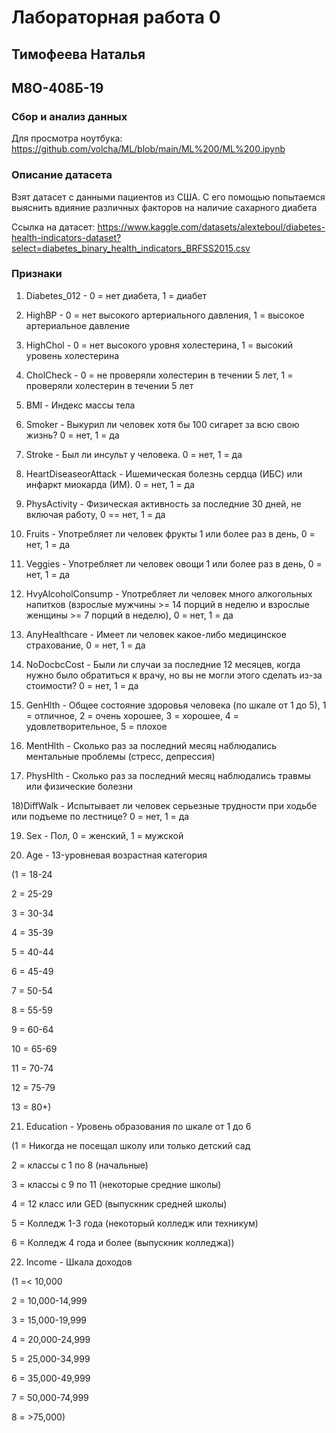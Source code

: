# Лабораторная работа 0

## Тимофеева Наталья

## М8О-408Б-19

### Сбор и анализ данных

Для просмотра ноутбука: https://github.com/volcha/ML/blob/main/ML%200/ML%200.ipynb


### Описание датасета

Взят датасет с данными пациентов из США. С его помощью попытаемся выяснить вдияние различных факторов на наличие сахарного диабета

Ссылка на датасет: https://www.kaggle.com/datasets/alexteboul/diabetes-health-indicators-dataset?select=diabetes_binary_health_indicators_BRFSS2015.csv

### Признаки

1) Diabetes_012 - 0 = нет диабета, 1 = диабет

2) HighBP - 0 = нет высокого артериального давления,  1 = высокое артериальное давление

3) HighChol - 0 = нет высокого уровня холестерина, 1 = высокий уровень холестерина

4) CholCheck - 0 = не проверяли холестерин в течении 5 лет, 1 = проверяли холестерин в течении 5 лет

5) BMI - Индекс массы тела

6) Smoker - Выкурил ли человек хотя бы 100 сигарет за всю свою жизнь? 0 = нет, 1 = да

7) Stroke - Был ли инсульт у человека. 0 = нет, 1 = да

8) HeartDiseaseorAttack - Ишемическая болезнь сердца (ИБС) или инфаркт миокарда (ИМ). 0 = нет, 1 = да

9) PhysActivity - Физическая активность за последние 30 дней, не включая работу, 0  == нет, 1 = да

10) Fruits - Употребляет ли человек фрукты 1 или более раз в день, 0 = нет, 1 = да

11) Veggies - Употребляет ли человек овощи 1 или более раз в день, 0 = нет, 1 = да

12) HvyAlcoholConsump - Употребляет ли человек много алкогольных напитков (взрослые мужчины >= 14 порций в неделю и взрослые женщины >= 7 порций в неделю), 0 = нет, 1 = да

13) AnyHealthcare - Имеет ли человек какое-либо медицинское страхование, 0 = нет, 1 = да

14) NoDocbcCost - Были ли случаи за последние 12 месяцев, когда нужно было обратиться к врачу, но вы не могли этого сделать из-за стоимости? 0 = нет, 1 = да

15) GenHlth - Общее состояние здоровья человека (по шкале от 1 до 5), 1 = отличное, 2 = очень хорошее, 3 = хорошее, 4 = удовлетворительное, 5 = плохое

16) MentHlth - Сколько раз за последний месяц наблюдались ментальные проблемы (стресс, депрессия)

17) PhysHlth - Сколько раз за последний месяц наблюдались травмы или физические болезни

18)DiffWalk - Испытывает ли человек серьезные трудности при ходьбе или подъеме по лестнице? 0 = нет, 1 = да

19) Sex - Пол, 0 = женский, 1 = мужской

20) Age - 13-уровневая возрастная категория

(1 = 18-24

2 = 25-29

3 = 30-34

4 = 35-39

5 = 40-44

6 = 45-49

7 = 50-54

8 = 55-59

9 = 60-64

10 = 65-69

11 = 70-74

12 = 75-79

13 = 80+)

21) Education - Уровень образования по шкале от 1 до 6

(1 = Никогда не посещал школу или только детский сад

2 = классы с 1 по 8 (начальные)

3 = классы с 9 по 11 (некоторые средние школы)

4 = 12 класс или GED (выпускник средней школы)

5 = Колледж 1-3 года (некоторый колледж или техникум)

6 = Колледж 4 года и более (выпускник колледжа))

22) Income - Шкала доходов

(1 =< 10,000

2 = 10,000-14,999

3 = 15,000-19,999

4 = 20,000-24,999

5 = 25,000-34,999

6 = 35,000-49,999

7 = 50,000-74,999

8 = >75,000)
